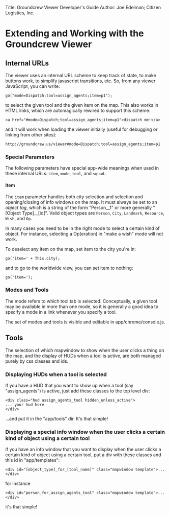 Title:  Groundcrew Viewer Developer's Guide
Author: Joe Edelman; Citizen Logistics, Inc.


Extending and Working with the Groundcrew Viewer
================================================

Internal URLs
-------------

The viewer uses an internal URL scheme to keep track of state, to make buttons work, to simplify javascript transitions, etc.  So, from any viewer JavaScript, you can write:

    go("mode=Dispatch;tool=assign_agents;item=p1");

to select the given tool and the given item on the map.  This also works in HTML links, which are automagically rewired to support this scheme:

    <a href="#mode=Dispatch;tool=assign_agents;item=p1">dispatch me!</a>

and it will work when loading the viewer initially (useful for debugging or linking from other sites):

    http://groundcrew.us/viewer#mode=Dispatch;tool=assign_agents;item=p1

### Special Parameters

The following parameters have special app-wide meanings when used in these internal URLs:  `item`, `mode`, `tool`, and `squad`.

#### Item

The `item` parameter handles both city selection and selection and opening/closing of info windows on the map.  It must always be set to an _object tag_, which is a string of the form "Person\_\_1" or more generally "[Object Type]\_\_[id]".  Valid object types are `Person`, `City`, `Landmark`, `Resource`, `Wish`, and `Op`.

In many cases you need to be in the right mode to select a certain kind of object.  For instance, selecting a Op(eration) in "make a wish" mode will not work.

To deselect any item on the map, set item to the city you're in:

    go('item=' + This.city);

and to go to the worldwide view, you can set item to nothing:

    go('item=');

### Modes and Tools

The mode refers to which tool tab is selected.  Conceptually, a given tool may be available in more than one mode, so it is generally a good idea to specify a mode in a link whenever you specify a tool.

The set of modes and tools is visible and editable in app/chrome/console.js.

Tools
-----

The selection of which mapwindow to show when the user clicks a thing on the map, and the display of HUDs when a tool is active, are both managed purely by css classes and ids.

### Displaying HUDs when a tool is selected

If you have a HUD that you want to show up when a tool (say "assign_agents") is active, just add these classes to the top level div:

	<div class="hud assign_agents_tool hidden_unless_active">
	... your hud here
	</div>

...and put it in the "app/tools" dir.  It's that simple!

### Displaying a special info window when the user clicks a certain kind of object using a certain tool

If you have an info window that you want to display when the user clicks a certain kind of object using a certain tool, put a div with these classes and this id in "app/templates":

	<div id="[object_type]_for_[tool_name]" class="mapwindow template">...</div>

for instance

	<div id="person_for_assign_agents_tool" class="mapwindow template">...</div>

it's that simple!
